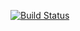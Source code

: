[![Build Status](https://travis-ci.org/elevatedsignals/ubc-capstone.svg?branch=R2_CO2)](https://travis-ci.org/elevatedsignals/ubc-capstone)
